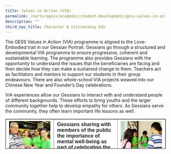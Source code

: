 ```yaml
---
title: Values in Action (VIA)
permalink: /nurturegess/academic/student-development/gess-values-in-action/
description: ""
third_nav_title: Character & Citizenship Edu
---
```


The GESS Values in Action (VIA) programme is aligned to the Love-Embodied trait in our Gessian Portrait. Gessians go through a structured and developmental VIA programme to ensure progressive, coherent and sustainable learning. The programme also provides Gessians with the opportunity to understand the issues that the beneficiaries are facing and then decide how they can make a sustained change to them. Teachers act as facilitators and mentors to support our students in their group endeavours. There are also whole-school VIA projects weaved into our Chinese New Year and Founder’s Day celebrations.

ViA experiences allow our Gessians to interact with and understand people of different backgrounds. These efforts to bring youths and the larger community together help to develop empathy for others. As Gessians serve the community, they often learn important life lessons as well.

<table border="1" width="823" style="box-sizing: inherit; border-collapse: collapse; border-spacing: 0px; max-width: 100%; color: rgb(34, 34, 34); font-family: &quot;Source Sans Pro&quot;, sans-serif; font-size: 16px; font-style: normal; font-variant-ligatures: normal; font-variant-caps: normal; font-weight: 400; letter-spacing: normal; orphans: 2; text-align: start; text-transform: none; white-space: normal; widows: 2; word-spacing: 0px; -webkit-text-stroke-width: 0px; background-color: rgb(255, 255, 255); text-decoration-thickness: initial; text-decoration-style: initial; text-decoration-color: initial; height: 92px;"><tbody style="box-sizing: inherit;"><tr style="box-sizing: inherit; background: rgb(255, 255, 255);"><td style="box-sizing: inherit; padding: 5px 10px; width: 267px;"><a href="/images/ViA-Pic-1-150x150.jpeg" target="_blank" rel="noopener" style="box-sizing: inherit; background-color: transparent; transition: all 0.25s ease-in-out 0s; color: rgb(241, 174, 22); text-decoration: underline;"><img class="aligncenter wp-image-18420 size-thumbnail" src="/images/ViA-Pic-1-150x150.jpeg" alt="Via Pic 1" width="150" height="150" style="box-sizing: inherit; border: 0px; vertical-align: middle; max-width: 100%; height: auto; margin: auto; display: block; clear: both;"></a></td><td style="box-sizing: inherit; padding: 5px 10px; width: 267px;"><strong style="box-sizing: inherit; font-weight: bold;">Gessians sharing with members of the public the importance of mental well-being as part of celebrating the school’s Founder’s Day.</strong></td><td style="box-sizing: inherit; padding: 5px 10px; width: 267px;"><a href="/images/ViA-Pic-2-150x150.jpeg" target="_blank" rel="noopener" style="box-sizing: inherit; background-color: transparent; transition: all 0.25s ease-in-out 0s; color: rgb(241, 174, 22); text-decoration: underline;"><img class="aligncenter wp-image-18421 size-thumbnail" src="/images/ViA-Pic-2-150x150.jpeg" alt="Via Pic 2" width="150" height="150" style="box-sizing: inherit; border: 0px; vertical-align: middle; max-width: 100%; height: auto; margin: auto; display: block; clear: both;"></a></td></tr><tr style="box-sizing: inherit; background: rgb(230, 230, 230);"><td style="box-sizing: inherit; padding: 5px 10px; width: 267px;"><a href="/images/ViA-Pic-3-150x150.jpeg" target="_blank" rel="noopener" style="box-sizing: inherit; background-color: transparent; transition: all 0.25s ease-in-out 0s; color: rgb(241, 174, 22); text-decoration: underline;"><img class="aligncenter wp-image-18422 size-thumbnail" src="/images/ViA-Pic-3-150x150.jpeg" alt="Via Pic 3" width="150" height="150" style="box-sizing: inherit; border: 0px; vertical-align: middle; max-width: 100%; height: auto; margin: auto; display: block; clear: both;"></a></td><td style="box-sizing: inherit; padding: 5px 10px; width: 267px;"><strong style="box-sizing: inherit; font-weight: bold;">Gessians interacting with seniors from Thye Hua Kwan Seniors Activity Centre through games.</strong></td><td style="box-sizing: inherit; padding: 5px 10px; width: 267px;"><a href="/images/ViA-Pic-4-150x150.jpeg" target="_blank" rel="noopener" style="box-sizing: inherit; background-color: transparent; transition: all 0.25s ease-in-out 0s; color: rgb(241, 174, 22); text-decoration: underline;"><img class="aligncenter wp-image-18424 size-thumbnail" src="/images/ViA-Pic-4-150x150.jpeg" alt="Via Pic 4" width="150" height="150" style="box-sizing: inherit; border: 0px; vertical-align: middle; max-width: 100%; height: auto; margin: auto; display: block; clear: both;"></a></td></tr><tr style="box-sizing: inherit; background: rgb(255, 255, 255);"><td style="box-sizing: inherit; padding: 5px 10px; width: 267px;"><a href="/images/ViA-Pic-5-150x150.jpeg" target="_blank" rel="noopener" style="box-sizing: inherit; background-color: transparent; transition: all 0.25s ease-in-out 0s; color: rgb(241, 174, 22); text-decoration: underline;"><img class="aligncenter wp-image-18425 size-thumbnail" src="/images/ViA-Pic-5-150x150.jpeg" alt="Via Pic 5" width="150" height="150" style="box-sizing: inherit; border: 0px; vertical-align: middle; max-width: 100%; height: auto; margin: auto; display: block; clear: both;"></a></td><td style="box-sizing: inherit; padding: 5px 10px; width: 267px;"><strong style="box-sizing: inherit; font-weight: bold;">Gessians volunteering in the noteworthy NTUC ‘Share-A-Textbook’ project to sort used textbooks into various categories for collection and distribution.</strong></td><td style="box-sizing: inherit; padding: 5px 10px; width: 267px;"><a href="/images/ViA-Pic-6-150x150.jpeg" target="_blank" rel="noopener" style="box-sizing: inherit; background-color: transparent; transition: all 0.25s ease-in-out 0s; color: rgb(241, 174, 22); text-decoration: underline;"><img class="aligncenter wp-image-18426 size-thumbnail" src="/images/ViA-Pic-6-150x150.jpeg" alt="Via Pic 6" width="150" height="150" style="box-sizing: inherit; border: 0px; vertical-align: middle; max-width: 100%; height: auto; margin: auto; display: block; clear: both;"></a></td></tr></tbody></table>